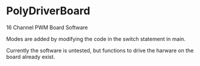 PolyDriverBoard
===============

16 Channel PWM Board Software

Modes are added by modifying the code in the switch statement in main.

Currently the software is untested, but functions to drive the harware on the board already exist.
